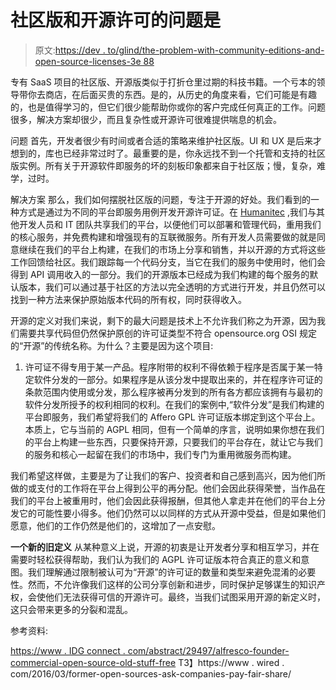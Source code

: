 # 社区版和开源许可的问题是

> 原文:[https://dev . to/glind/the-problem-with-community-editions-and-open-source-licenses-3e 88](https://dev.to/glind/the-problem-with-community-editions-and-open-source-licenses-3e88)

专有 SaaS 项目的社区版、开源版类似于打折仓里过期的科技书籍。一个亏本的领导带你去商店，在后面买贵的东西。是的，从历史的角度来看，它们可能是有趣的，也是值得学习的，但它们很少能帮助你或你的客户完成任何真正的工作。问题很多，解决方案却很少，而且复杂性或开源许可很难提供喘息的机会。

问题
首先，开发者很少有时间或者合适的策略来维护社区版。UI 和 UX 是后来才想到的，库也已经非常过时了。最重要的是，你永远找不到一个托管和支持的社区版实例。所有关于开源软件即服务的坏的刻板印象都来自于社区版；慢，复杂，难学，过时。

解决方案
那么，我们如何摆脱社区版的问题，专注于开源的好处。我们看到的一种方式是通过为不同的平台即服务用例开发开源许可证。在 [Humanitec](https://humanitec.com) ,我们与其他开发人员和 IT 团队共享我们的平台，以便他们可以部署和管理代码，重用我们的核心服务，并免费构建和增强现有的互联微服务。所有开发人员需要做的就是同意继续在我们的平台上构建，在我们的市场上分享和销售，并以开源的方式将这些工作回馈给社区。我们跟踪每一个代码分支，当它在我们的服务中使用时，他们会得到 API 调用收入的一部分。我们的开源版本已经成为我们构建的每个服务的默认版本，我们可以通过基于社区的方法以完全透明的方式进行开发，并且仍然可以找到一种方法来保护原始版本代码的所有权，同时获得收入。

开源的定义对我们来说，剩下的最大问题是技术上不允许我们称之为开源，因为我们需要共享代码但仍然保护原创的许可证类型不符合 opensource.org OSI 规定的“开源”的传统名称。为什么？主要是因为这个项目:

1.  许可证不得专用于某一产品。程序附带的权利不得依赖于程序是否属于某一特定软件分发的一部分。如果程序是从该分发中提取出来的，并在程序许可证的条款范围内使用或分发，那么程序被再分发到的所有各方都应该拥有与最初的软件分发所授予的权利相同的权利。在我们的案例中,“软件分发”是我们构建的平台即服务，我们希望将我们的 Affero GPL 许可证版本绑定到这个平台上。本质上，它与当前的 AGPL 相同，但有一个简单的序言，说明如果你想在我们的平台上构建一些东西，只要保持开源，只要我们的平台存在，就让它与我们的服务和核心一起留在我们的市场中，我们专门为重用微服务而构建。

我们希望这样做，主要是为了让我们的客户、投资者和自己感到高兴，因为他们所做的或支付的工作将在平台上得到公平的再分配。他们会因此获得荣誉，当作品在我们的平台上被重用时，他们会因此获得报酬，但其他人拿走并在他们的平台上分发它的可能性要小得多。他们仍然可以以同样的方式从开源中受益，但是如果他们愿意，他们的工作仍然是他们的，这增加了一点安慰。

**一个新的旧定义**
从某种意义上说，开源的初衷是让开发者分享和相互学习，并在需要时轻松获得帮助，我们认为我们的 AGPL 许可证版本符合真正的意义和意图。我们理解通过限制被认可为“开源”的许可证的数量和类型来避免混淆的必要性。然而，不允许像我们这样的公司分享创新和进步，同时保护足够谋生的知识产权，会使他们无法获得可信的开源许可。最终，当我们试图采用开源的新定义时，这只会带来更多的分裂和混乱。

参考资料:

[https://www . IDG connect . com/abstract/29497/alfresco-founder-commercial-open-source-old-stuff-free](https://www.idgconnect.com/abstract/29497/alfresco-founder-commercial-open-source-old-stuff-free)
T3】https://www . wired . com/2016/03/former-open-sources-ask-companies-pay-fair-share/